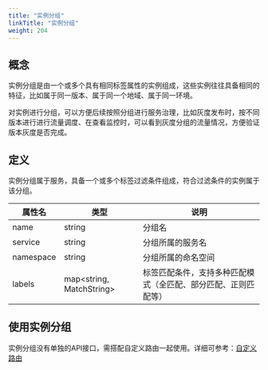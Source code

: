 ```yaml
---
title: "实例分组"
linkTitle: "实例分组"
weight: 204
---
```


## 概念

实例分组是由一个或多个具有相同标签属性的实例组成，这些实例往往具备相同的特征，比如属于同一版本、属于同一个地域、属于同一环境。

对实例进行分组，可以方便后续按照分组进行服务治理，比如灰度发布时，按不同版本进行进行流量调度、在查看监控时，可以看到灰度分组的流量情况，方便验证版本灰度是否完成。

## 定义

实例分组属于服务，具备一个或多个标签过滤条件组成，符合过滤条件的实例属于该分组。

| 属性名    | 类型                     | 说明                                                         |
| --------- | ------------------------ | ------------------------------------------------------------ |
| name      | string                   | 分组名                                                       |
| service   | string                   | 分组所属的服务名                                             |
| namespace | string                   | 分组所属的命名空间                                           |
| labels    | map<string, MatchString> | 标签匹配条件，支持多种匹配模式（全匹配、部分匹配、正则匹配等） |

## 使用实例分组

实例分组没有单独的API接口，需搭配自定义路由一起使用。详细可参考：[自定义路由](/docs/使用指南/动态路由/自定义路由/)